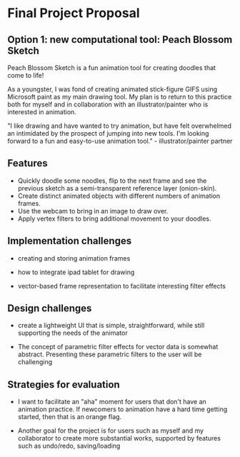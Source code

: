 # Final Project Proposal

## Option 1: new computational tool: Peach Blossom Sketch

Peach Blossom Sketch is a fun animation tool for creating doodles that
come to life!

As a youngster, I was fond of creating animated stick-figure GIFS using Microsoft paint as my main drawing tool. My plan is to return to this practice both for myself and in collaboration with an illustrator/painter who is interested in animation.

"I like drawing and have wanted to try animation, but have felt
overwhelmed an intimidated by the prospect of jumping into new tools.
I'm looking forward to a fun and easy-to-use animation tool." -
illustrator/painter partner

## Features

* Quickly doodle some noodles, flip to the next frame and see the previous sketch as a semi-transparent reference layer (onion-skin).
* Create distinct animated objects with different numbers of animation frames.
* Use the webcam to bring in an image to draw over.
* Apply vertex filters to bring additional movement to your doodles.

## Implementation challenges

* creating and storing animation frames

* how to integrate ipad tablet for drawing

* vector-based frame representation to facilitate interesting filter effects

## Design challenges
* create a lightweight UI that is simple, straightforward, while still supporting the needs of the animator

* The concept of parametric filter effects for vector data is somewhat abstract. Presenting these parametric filters to the user will be challenging

## Strategies for evaluation

* I want to facilitate an "aha" moment for users that don't have an animation practice. If newcomers to animation have a hard time getting started, then that is an orange flag.

* Another goal for the project is for users such as myself and my collaborator to create more substantial works, supported by features such as undo/redo, saving/loading
